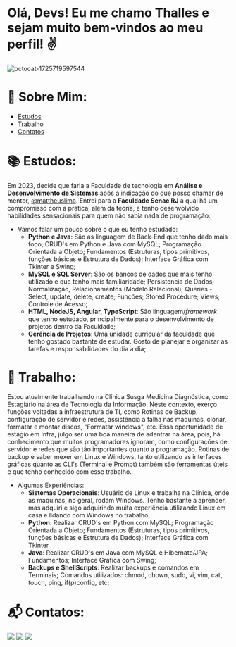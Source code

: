# Olá, Devs! Eu me chamo Thalles e sejam muito bem-vindos ao meu perfil! :v:

![octocat-1725719597544](https://github.com/user-attachments/assets/98aef128-e684-4ba7-914c-c2dce3846c4a)

# :telescope: Sobre Mim:
- [Estudos](#estudos)
- [Trabalho](#trabalho)
- [Contatos](#contatos)
<!-- - [Conhecimentos Adquiridos](#soft-skills)
- [Estilo de Vida](#estilo-de-vida)
-->
# :books: Estudos:
Em 2023, decide que faria a Faculdade de tecnologia em **Análise e Desenvolvimento de Sistemas** após a indicação do que posso chamar de mentor, [@mattheuslima](https://github.com/mattheuslima). Entrei para a **Faculdade Senac RJ** a qual há um compromisso com a prática, além da teoria, e tenho desenvolvido habilidades sensacionais para quem não sabia nada de programação.
- Vamos falar um pouco sobre o que eu tenho estudado:
  - **Python e Java**: São as linguagem de Back-End que tenho dado mais foco; CRUD's em Python e Java com MySQL; Programação Orientada a Objeto; Fundamentos (Estruturas, tipos primitivos, funções básicas e Estrutura de Dados); Interface Gráfica com Tkinter e Swing;
  - **MySQL e SQL Server**: São os bancos de dados que mais tenho utilizado e que tenho mais familiaridade; Persistencia de Dados; Normalização, Relacionamentos (Modelo Relacional); Queries - Select, update, delete, create; Funções; Stored Procedure; Views; Controle de Acesso;
  - **HTML, NodeJS, Angular, TypeScript**: São linguagem/*framework* que tenho estudado, principalmente para o desenvolvimento de projetos dentro da Faculdade;
  - **Gerência de Projetos**: Uma unidade currícular da faculdade que tenho gostado bastante de estudar. Gosto de planejar e organizar as tarefas e responsabilidades do dia a dia;

# :construction_worker: Trabalho:
Estou atualmente trabalhando na Clínica Susga Medicina Diagnóstica, como Estagiário na área de Tecnologia da Informação. Neste contexto, exerço funções voltadas a infraestrutura de TI, como Rotinas de Backup, configuração de servidor e redes, assistência a falha nas máquinas, clonar, formatar e montar discos, "Formatar windows", etc. Essa oportunidade de estágio em Infra, julgo ser uma boa maneira de adentrar na área, pois, há conhecimento que muitos programadores ignoram, como configurações de servidor e redes que são tão importantes quanto a programação. Rotinas de backup e saber mexer em Linux e Windows, tanto utilizando as interfaces gráficas quanto as CLI's (Terminal e Prompt) também são ferramentas úteis e que tenho conhecido com esse trabalho.
- Algumas Experiências:
  - **Sistemas Operacionais**: Usuário de Linux e trabalha na Clínica, onde as máquinas, no geral, rodam Windows. Tenho bastante a aprender, mas adquiri e sigo adquirindo muita experiência utilizando Linux em casa e lidando com Windows no trabalho;
  - **Python**: Realizar CRUD's em Python com MySQL; Programação Orientada a Objeto; Fundamentos (Estruturas, tipos primitivos, funções básicas e Estrutura de Dados); Interface Gráfica com Tkinter
  - **Java**: Realizar CRUD's em Java com MySQL e Hibernate/JPA; Fundamentos; Interface Gráfica com Swing;
  - **Backups e ShellScripts**: Realizar backups e comandos em Terminais; Comandos utilizados: chmod, chown, sudo, vi, vim, cat, touch, ping, if(p)config, etc;






 # :mailbox_with_mail: Contatos:
<div>
  <a href="https://www.linkedin.com/in/thallesnascimento/" target="_blank"><img loading="lazy" src="https://img.shields.io/badge/-LinkedIn-%230077B5?style=for-the-badge&logo=linkedin&logoColor=white" target="_blank"></a>
   <a href = "mailto:thalles.nascimentorj@gmail.com"><img loading="lazy" src="https://img.shields.io/badge/Gmail-D14836?style=for-the-badge&logo=gmail&logoColor=white" target="_blank"></a>
  <a href="https://www.instagram.com/thalles.nascimento07/" target="_blank"><img loading="lazy" src="https://img.shields.io/badge/-Instagram-%23E4405F?style=for-the-badge&logo=instagram&logoColor=white" target="_blank"></a>
</div>
